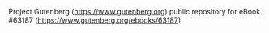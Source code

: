 Project Gutenberg (https://www.gutenberg.org) public repository for eBook #63187 (https://www.gutenberg.org/ebooks/63187)
